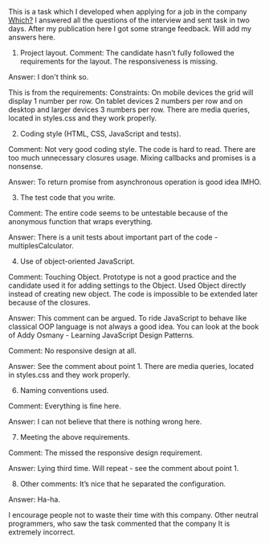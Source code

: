 This is a task which I developed when applying for a job in the company 
[Which?](http://www.which.co.uk/) I answered all the questions of the interview and sent task in two days. 
After my publication here I got some strange feedback. Will add my answers here. 

1. Project layout.
Comment: The candidate hasn’t fully followed the requirements for the layout. The responsiveness is missing.

Answer: I don't think so. 

This is from the requirements: 
Constraints: On mobile devices the grid will display 1 number per row. On tablet devices 2 
numbers per row and on desktop and larger devices 3 numbers per row.
There are media queries, located in styles.css and they work properly.

2. Coding style (HTML, CSS, JavaScript and tests).

Comment: Not very good coding style. The code is hard to read.
There are too much unnecessary closures usage. Mixing callbacks and promises is a nonsense.

Answer: To return promise from asynchronous operation is good idea IMHO.

3. The test code that you write.

Comment: The entire code seems to be untestable because of the anonymous function that wraps everything.

Answer: There is a unit tests about important part of the code - multiplesCalculator.

4. Use of object-oriented JavaScript.

Comment: Touching Object. Prototype is not a good practice and the candidate used it for adding settings to the Object.
Used Object directly instead of creating new object. The code is impossible to be extended later because of the closures.

Answer: This comment can be argued. To ride JavaScript to behave like classical OOP language is not always a good idea. 
You can look at the book of Addy Osmany - Learning JavaScript Design Patterns.

Comment: No responsive design at all.

Answer: See the comment about point 1. There are media queries, located in styles.css and they work properly.

6. Naming conventions used.

Comment: Everything is fine here.

Answer: I can not believe that there is nothing wrong here.

7. Meeting the above requirements.

Comment: The missed the responsive design requirement.

Answer: Lying third time. Will repeat - see the comment about point 1.

8. Other comments: It’s nice that he separated the configuration.

Answer: Ha-ha.

I encourage people not to waste their time with this company. Other neutral programmers, who saw the task commented that the company
It is extremely incorrect.
